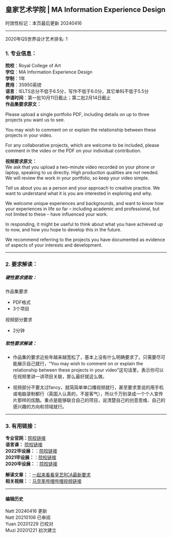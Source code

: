 ## 皇家艺术学院 | MA Information Experience Design
时效性标记：本页最后更新 20240416   

---
2020年QS世界设计艺术排名: 1  

### 1. 专业信息：  

**院校**：Royal College of Art  
**学位**：MA Information Experience Design  
**学制**：1年  
**费用**：35950英镑  
**语言**：IELTS总分不低于6.5分，写作不低于6.0分，其它单科不低于5.5分  
**申请时间**：第一批10月11日截止；第二批2月14日截止  
**作品集要求原文：**   

Please upload a single portfolio PDF, including details on up to three projects you want us to see.

You may wish to comment on or explain the relationship between these projects in your video.

For any collaborative projects, which are welcome to be included, please comment in the video or the PDF on your individual contribution.


**视频要求原文：**   
We ask that you upload a two-minute video recorded on your phone or laptop, speaking to us directly. High production qualities are not needed. We will review the work in your portfolio, so keep your video simple.

Tell us about you as a person and your approach to creative practice. We want to understand what it is you are interested in exploring and why.

We welcome unique experiences and backgrounds, and want to know how your experiences in life so far – including academic and professional, but not limited to these – have influenced your work.

In responding, it might be useful to think about what you have achieved up to now, and how you hope to develop this in the future.

We recommend referring to the projects you have documented as evidence of aspects of your interests and development.

---


### 2. 要求解读：  

##### 硬性要求提取：  
作品集要求
- PDF格式  
- 3个项目    

视频部分要求  
- 2分钟


##### 软性要求解读：  

- 作品集的要求近些年越来越宽松了，基本上没有什么明确要求了。只需要尽可能展示自己就行，“You may wish to comment on or explain the relationship between these projects in your video”这句话里，表示你可以在视频里讲一讲项目关联，那么最好就这么做。

- 视频部分不要太过fancy，就简简单单口播视频就行，甚至要求里说的用手机或电脑录制都行（英国人认真的，不是客气），所以千万别录成一个个人宣传片那样的炫酷。重点是能够联合自己的项目，说清楚自己的创意思维、自己的感兴趣的方向和领域就行。  



---


### 3. 有用链接：

**专业官网：**[院校链接](https://www.rca.ac.uk/study/programme-finder/information-experience-design-ma/)   
**语言课：** [院校链接](https://www.rca.ac.uk/study/facilities-support/learning-support/english-for-academic-purposes/)   
**2022毕设展：**：[院校链接](https://2022.rca.ac.uk/programmes/information-experience-design-ma)    
**2021毕设展：**：[院校链接](https://2022.rca.ac.uk/programmes/information-experience-design-ma)   
**2020毕设展：**：[院校链接](https://2020.rca.ac.uk/programmes/information-experience-design-ma)  

**解读文章：**：[一起来看看皇艺RCA最新要求](http://www.makebi.net/38630.html)  
**相关视频：**：[马克笔哔哩哔哩视频链接](https://www.bilibili.com/video/av22598279)  

---


#### 编辑历史
Natt 20240416 更新  
Natt 20210106 已审阅  
Yuan 20201229 已校对  
Muzi 20201221 初次建立  
